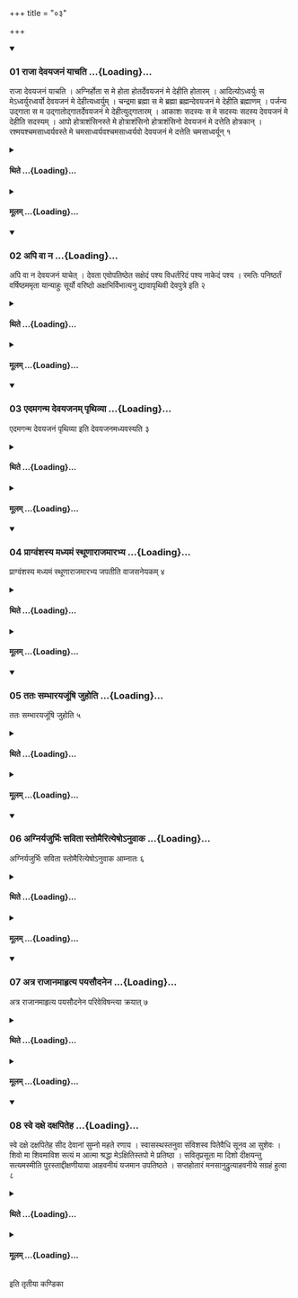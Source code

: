 +++
title = "०३"

+++

<div class="js_include" includetitle="true" newlevelforh1="3" unfilled url="/vedAH_yajuH/taittirIyam/sUtram/ApastambaH/shrautam/vishvAsa-prastutiH/10/03/01_rAjA_devayajanaM_yAchati.md">
<details open><summary><h3>01 राजा देवयजनं याचति ...{Loading}...</h3></summary>

राजा देवयजनं याचति । अग्निर्होता स मे होता होतर्देवयजनं मे देहीति होतारम् । आदित्योऽध्वर्युः स मेऽध्वर्युरध्वर्यो देवयजनं मे देहीत्यध्वर्युम् । चन्द्रमा ब्रह्मा स मे ब्रह्मा ब्रह्मन्देवयजनं मे देहीति ब्रह्माणम् । पर्जन्य उद्गाता स म उद्गातोद्गातर्देवयजनं मे देहीत्युद्गातारम् । आकाशः सदस्यः स मे सदस्यः सदस्य देवयजनं मे देहीति सदस्यम् । आपो होत्राशंसिनस्ते मे होत्राशंसिनो होत्राशंसिनो देवयजनं मे दत्तेति होत्रकान् । रश्मयश्चमसाध्वर्यवस्ते मे चमसाध्वर्यवश्चमसाध्वर्यवो देवयजनं मे दत्तेति चमसाध्वर्यून् १
</details>
</div>
<div class="js_include collapsed" newlevelforh1="4" title="थिते" unfilled url="/vedAH_yajuH/taittirIyam/sUtram/ApastambaH/shrautam/thite/10/03/01_rAjA_devayajanaM_yAchati.md">
<details><summary><h4>थिते ...{Loading}...</h4></summary>

राजा देवयजनं याचति । अग्निर्होता स मे होता होतर्देवयजनं मे देहीति होतारम् । आदित्योऽध्वर्युः स मेऽध्वर्युरध्वर्यो देवयजनं मे देहीत्यध्वर्युम् । चन्द्रमा ब्रह्मा स मे ब्रह्मा ब्रह्मन्देवयजनं मे देहीति ब्रह्माणम् । पर्जन्य उद्गाता स म उद्गातोद्गातर्देवयजनं मे देहीत्युद्गातारम् । आकाशः सदस्यः स मे सदस्यः सदस्य देवयजनं मे देहीति सदस्यम् । आपो होत्राशंसिनस्ते मे होत्राशंसिनो होत्राशंसिनो देवयजनं मे दत्तेति होत्रकान् । रश्मयश्चमसाध्वर्यवस्ते मे चमसाध्वर्यवश्चमसाध्वर्यवो देवयजनं मे दत्तेति चमसाध्वर्यून् १
</details>
</div>
<div class="js_include collapsed" newlevelforh1="4" title="मूलम्" unfilled url="/vedAH_yajuH/taittirIyam/sUtram/ApastambaH/shrautam/mUlam/10/03/01_rAjA_devayajanaM_yAchati.md">
<details><summary><h4>मूलम् ...{Loading}...</h4></summary>

राजा देवयजनं याचति । अग्निर्होता स मे होता होतर्देवयजनं मे देहीति होतारम् । आदित्योऽध्वर्युः स मेऽध्वर्युरध्वर्यो देवयजनं मे देहीत्यध्वर्युम् । चन्द्रमा ब्रह्मा स मे ब्रह्मा ब्रह्मन्देवयजनं मे देहीति ब्रह्माणम् । पर्जन्य उद्गाता स म उद्गातोद्गातर्देवयजनं मे देहीत्युद्गातारम् । आकाशः सदस्यः स मे सदस्यः सदस्य देवयजनं मे देहीति सदस्यम् । आपो होत्राशंसिनस्ते मे होत्राशंसिनो होत्राशंसिनो देवयजनं मे दत्तेति होत्रकान् । रश्मयश्चमसाध्वर्यवस्ते मे चमसाध्वर्यवश्चमसाध्वर्यवो देवयजनं मे दत्तेति चमसाध्वर्यून् १
</details>
</div>
<div class="js_include" includetitle="true" newlevelforh1="3" unfilled url="/vedAH_yajuH/taittirIyam/sUtram/ApastambaH/shrautam/vishvAsa-prastutiH/10/03/02_api_vA_na.md">
<details open><summary><h3>02 अपि वा न ...{Loading}...</h3></summary>

अपि वा न देवयजनं याचेत् । देवता एवोपतिष्ठेत सक्षेदं पश्य विधर्तरिदं पश्य नाकेदं पश्य । रमतिः पनिष्ठर्तं वर्षिष्ठममृता यान्याहुः सूर्यो वरिष्ठो अक्षभिर्विभात्यनु द्यावापृथिवी देवपुत्रे इति २
</details>
</div>
<div class="js_include collapsed" newlevelforh1="4" title="थिते" unfilled url="/vedAH_yajuH/taittirIyam/sUtram/ApastambaH/shrautam/thite/10/03/02_api_vA_na.md">
<details><summary><h4>थिते ...{Loading}...</h4></summary>

अपि वा न देवयजनं याचेत् । देवता एवोपतिष्ठेत सक्षेदं पश्य विधर्तरिदं पश्य नाकेदं पश्य । रमतिः पनिष्ठर्तं वर्षिष्ठममृता यान्याहुः सूर्यो वरिष्ठो अक्षभिर्विभात्यनु द्यावापृथिवी देवपुत्रे इति २
</details>
</div>
<div class="js_include collapsed" newlevelforh1="4" title="मूलम्" unfilled url="/vedAH_yajuH/taittirIyam/sUtram/ApastambaH/shrautam/mUlam/10/03/02_api_vA_na.md">
<details><summary><h4>मूलम् ...{Loading}...</h4></summary>

अपि वा न देवयजनं याचेत् । देवता एवोपतिष्ठेत सक्षेदं पश्य विधर्तरिदं पश्य नाकेदं पश्य । रमतिः पनिष्ठर्तं वर्षिष्ठममृता यान्याहुः सूर्यो वरिष्ठो अक्षभिर्विभात्यनु द्यावापृथिवी देवपुत्रे इति २
</details>
</div>
<div class="js_include" includetitle="true" newlevelforh1="3" unfilled url="/vedAH_yajuH/taittirIyam/sUtram/ApastambaH/shrautam/vishvAsa-prastutiH/10/03/03_edamaganma_devayajanam_pRthivyA.md">
<details open><summary><h3>03 एदमगन्म देवयजनम् पृथिव्या ...{Loading}...</h3></summary>

एदमगन्म देवयजनं पृथिव्या इति देवयजनमध्यवस्यति ३
</details>
</div>
<div class="js_include collapsed" newlevelforh1="4" title="थिते" unfilled url="/vedAH_yajuH/taittirIyam/sUtram/ApastambaH/shrautam/thite/10/03/03_edamaganma_devayajanam_pRthivyA.md">
<details><summary><h4>थिते ...{Loading}...</h4></summary>

एदमगन्म देवयजनं पृथिव्या इति देवयजनमध्यवस्यति ३
</details>
</div>
<div class="js_include collapsed" newlevelforh1="4" title="मूलम्" unfilled url="/vedAH_yajuH/taittirIyam/sUtram/ApastambaH/shrautam/mUlam/10/03/03_edamaganma_devayajanam_pRthivyA.md">
<details><summary><h4>मूलम् ...{Loading}...</h4></summary>

एदमगन्म देवयजनं पृथिव्या इति देवयजनमध्यवस्यति ३
</details>
</div>
<div class="js_include" includetitle="true" newlevelforh1="3" unfilled url="/vedAH_yajuH/taittirIyam/sUtram/ApastambaH/shrautam/vishvAsa-prastutiH/10/03/04_prAgvaMshasya_madhyamaM_sthUNArAjamArabhya.md">
<details open><summary><h3>04 प्राग्वंशस्य मध्यमं स्थूणाराजमारभ्य ...{Loading}...</h3></summary>

प्राग्वंशस्य मध्यमं स्थूणाराजमारभ्य जपतीति वाजसनेयकम् ४
</details>
</div>
<div class="js_include collapsed" newlevelforh1="4" title="थिते" unfilled url="/vedAH_yajuH/taittirIyam/sUtram/ApastambaH/shrautam/thite/10/03/04_prAgvaMshasya_madhyamaM_sthUNArAjamArabhya.md">
<details><summary><h4>थिते ...{Loading}...</h4></summary>

प्राग्वंशस्य मध्यमं स्थूणाराजमारभ्य जपतीति वाजसनेयकम् ४
</details>
</div>
<div class="js_include collapsed" newlevelforh1="4" title="मूलम्" unfilled url="/vedAH_yajuH/taittirIyam/sUtram/ApastambaH/shrautam/mUlam/10/03/04_prAgvaMshasya_madhyamaM_sthUNArAjamArabhya.md">
<details><summary><h4>मूलम् ...{Loading}...</h4></summary>

प्राग्वंशस्य मध्यमं स्थूणाराजमारभ्य जपतीति वाजसनेयकम् ४
</details>
</div>
<div class="js_include" includetitle="true" newlevelforh1="3" unfilled url="/vedAH_yajuH/taittirIyam/sUtram/ApastambaH/shrautam/vishvAsa-prastutiH/10/03/05_tataH_sambhArayajUMShi_juhoti.md">
<details open><summary><h3>05 ततः सम्भारयजूंषि जुहोति ...{Loading}...</h3></summary>

ततः सम्भारयजूंषि जुहोति ५
</details>
</div>
<div class="js_include collapsed" newlevelforh1="4" title="थिते" unfilled url="/vedAH_yajuH/taittirIyam/sUtram/ApastambaH/shrautam/thite/10/03/05_tataH_sambhArayajUMShi_juhoti.md">
<details><summary><h4>थिते ...{Loading}...</h4></summary>

ततः सम्भारयजूंषि जुहोति ५
</details>
</div>
<div class="js_include collapsed" newlevelforh1="4" title="मूलम्" unfilled url="/vedAH_yajuH/taittirIyam/sUtram/ApastambaH/shrautam/mUlam/10/03/05_tataH_sambhArayajUMShi_juhoti.md">
<details><summary><h4>मूलम् ...{Loading}...</h4></summary>

ततः सम्भारयजूंषि जुहोति ५
</details>
</div>
<div class="js_include" includetitle="true" newlevelforh1="3" unfilled url="/vedAH_yajuH/taittirIyam/sUtram/ApastambaH/shrautam/vishvAsa-prastutiH/10/03/06_agniryajurbhiH_savitA_stomairityeSho-nuvAka.md">
<details open><summary><h3>06 अग्निर्यजुर्भिः सविता स्तोमैरित्येषोऽनुवाक ...{Loading}...</h3></summary>

अग्निर्यजुर्भिः सविता स्तोमैरित्येषोऽनुवाक आम्नातः ६
</details>
</div>
<div class="js_include collapsed" newlevelforh1="4" title="थिते" unfilled url="/vedAH_yajuH/taittirIyam/sUtram/ApastambaH/shrautam/thite/10/03/06_agniryajurbhiH_savitA_stomairityeSho-nuvAka.md">
<details><summary><h4>थिते ...{Loading}...</h4></summary>

अग्निर्यजुर्भिः सविता स्तोमैरित्येषोऽनुवाक आम्नातः ६
</details>
</div>
<div class="js_include collapsed" newlevelforh1="4" title="मूलम्" unfilled url="/vedAH_yajuH/taittirIyam/sUtram/ApastambaH/shrautam/mUlam/10/03/06_agniryajurbhiH_savitA_stomairityeSho-nuvAka.md">
<details><summary><h4>मूलम् ...{Loading}...</h4></summary>

अग्निर्यजुर्भिः सविता स्तोमैरित्येषोऽनुवाक आम्नातः ६
</details>
</div>
<div class="js_include" includetitle="true" newlevelforh1="3" unfilled url="/vedAH_yajuH/taittirIyam/sUtram/ApastambaH/shrautam/vishvAsa-prastutiH/10/03/07_atra_rAjAnamAhRtya_payasaudanena.md">
<details open><summary><h3>07 अत्र राजानमाहृत्य पयसौदनेन ...{Loading}...</h3></summary>

अत्र राजानमाहृत्य पयसौदनेन परिवेविषन्त्या क्रयात् ७
</details>
</div>
<div class="js_include collapsed" newlevelforh1="4" title="थिते" unfilled url="/vedAH_yajuH/taittirIyam/sUtram/ApastambaH/shrautam/thite/10/03/07_atra_rAjAnamAhRtya_payasaudanena.md">
<details><summary><h4>थिते ...{Loading}...</h4></summary>

अत्र राजानमाहृत्य पयसौदनेन परिवेविषन्त्या क्रयात् ७
</details>
</div>
<div class="js_include collapsed" newlevelforh1="4" title="मूलम्" unfilled url="/vedAH_yajuH/taittirIyam/sUtram/ApastambaH/shrautam/mUlam/10/03/07_atra_rAjAnamAhRtya_payasaudanena.md">
<details><summary><h4>मूलम् ...{Loading}...</h4></summary>

अत्र राजानमाहृत्य पयसौदनेन परिवेविषन्त्या क्रयात् ७
</details>
</div>
<div class="js_include" includetitle="true" newlevelforh1="3" unfilled url="/vedAH_yajuH/taittirIyam/sUtram/ApastambaH/shrautam/vishvAsa-prastutiH/10/03/08_sve_daxe_daxapiteha.md">
<details open><summary><h3>08 स्वे दक्षे दक्षपितेह ...{Loading}...</h3></summary>

स्वे दक्षे दक्षपितेह सीद देवानां सुम्नो महते रणाय । स्वासस्थस्तनुवा संविशस्व पितेवैधि सूनव आ सुशेवः । शिवो मा शिवमाविश सत्यं म आत्मा श्रद्धा मेऽक्षितिस्तपो मे प्रतिष्ठा । सवितृप्रसूता मा दिशो दीक्षयन्तु सत्यमस्मीति पुरस्ताद्दीक्षणीयाया आहवनीयं यजमान उपतिष्ठते । सप्तहोतारं मनसानुद्रुत्याहवनीये सग्रहं हुत्वा ८
</details>
</div>
<div class="js_include collapsed" newlevelforh1="4" title="थिते" unfilled url="/vedAH_yajuH/taittirIyam/sUtram/ApastambaH/shrautam/thite/10/03/08_sve_daxe_daxapiteha.md">
<details><summary><h4>थिते ...{Loading}...</h4></summary>

स्वे दक्षे दक्षपितेह सीद देवानां सुम्नो महते रणाय । स्वासस्थस्तनुवा संविशस्व पितेवैधि सूनव आ सुशेवः । शिवो मा शिवमाविश सत्यं म आत्मा श्रद्धा मेऽक्षितिस्तपो मे प्रतिष्ठा । सवितृप्रसूता मा दिशो दीक्षयन्तु सत्यमस्मीति पुरस्ताद्दीक्षणीयाया आहवनीयं यजमान उपतिष्ठते । सप्तहोतारं मनसानुद्रुत्याहवनीये सग्रहं हुत्वा ८
</details>
</div>
<div class="js_include collapsed" newlevelforh1="4" title="मूलम्" unfilled url="/vedAH_yajuH/taittirIyam/sUtram/ApastambaH/shrautam/mUlam/10/03/08_sve_daxe_daxapiteha.md">
<details><summary><h4>मूलम् ...{Loading}...</h4></summary>

स्वे दक्षे दक्षपितेह सीद देवानां सुम्नो महते रणाय । स्वासस्थस्तनुवा संविशस्व पितेवैधि सूनव आ सुशेवः । शिवो मा शिवमाविश सत्यं म आत्मा श्रद्धा मेऽक्षितिस्तपो मे प्रतिष्ठा । सवितृप्रसूता मा दिशो दीक्षयन्तु सत्यमस्मीति पुरस्ताद्दीक्षणीयाया आहवनीयं यजमान उपतिष्ठते । सप्तहोतारं मनसानुद्रुत्याहवनीये सग्रहं हुत्वा ८
</details>
</div>

  
इति तृतीया कण्डिका 
